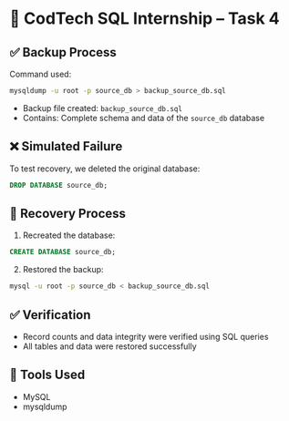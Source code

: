 # 🚀 CodTech SQL Internship – Task 4
## ✅ Backup Process
Command used:
```bash
mysqldump -u root -p source_db > backup_source_db.sql
```

- Backup file created: `backup_source_db.sql`
- Contains: Complete schema and data of the `source_db` database

## ❌ Simulated Failure
To test recovery, we deleted the original database:
```sql
DROP DATABASE source_db;
```

## 🔁 Recovery Process
1. Recreated the database:
```sql
CREATE DATABASE source_db;
```

2. Restored the backup:
```bash
mysql -u root -p source_db < backup_source_db.sql
```

## ✅ Verification
- Record counts and data integrity were verified using SQL queries
- All tables and data were restored successfully

## 🔐 Tools Used
- MySQL
- mysqldump
